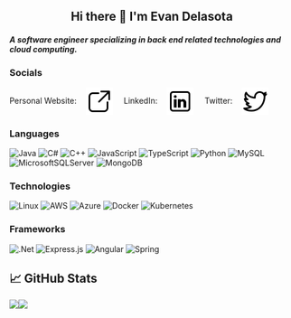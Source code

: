 ## <div align="center">Hi there 👋 I'm Evan Delasota</div>
##### A software engineer specializing in back end related technologies and cloud computing.
### Socials
Personal Website:  &nbsp; &nbsp;<a href="https://www.evandelasota.com/" target="_blank"><img align="center" src="https://raw.githubusercontent.com/evan-delasota/evan-delasota/main/icons8-external-link-48.png" alt="Personal Website"/></a> &nbsp; &nbsp; LinkedIn:  &nbsp; &nbsp;<a href="https://www.linkedin.com/in/evan-delasota/" target="_blank"><img align="center" src="https://raw.githubusercontent.com/evan-delasota/evan-delasota/main/icons8-linkedin-48.png" alt="LinkedIn"/></a> &nbsp; &nbsp; Twitter:  &nbsp; &nbsp;<a href="https://twitter.com/EDelasota/" target="_blank"><img align="center" src="https://raw.githubusercontent.com/evan-delasota/evan-delasota/main/icons8-twitter-48.png" alt="Twitter"/></a>

### Languages
![Java](https://img.shields.io/badge/java-%23ED8B00.svg?style=for-the-badge&logo=java&logoColor=white)
![C#](https://img.shields.io/badge/c%23-%23239120.svg?style=for-the-badge&logo=c-sharp&logoColor=white)
![C++](https://img.shields.io/badge/c++-%2300599C.svg?style=for-the-badge&logo=c%2B%2B&logoColor=white)
![JavaScript](https://img.shields.io/badge/javascript-%23323330.svg?style=for-the-badge&logo=javascript&logoColor=%23F7DF1E)
![TypeScript](https://img.shields.io/badge/typescript-%23007ACC.svg?style=for-the-badge&logo=typescript&logoColor=white)
![Python](https://img.shields.io/badge/python-3670A0?style=for-the-badge&logo=python&logoColor=ffdd54)
![MySQL](https://img.shields.io/badge/mysql-%2300f.svg?style=for-the-badge&logo=mysql&logoColor=white)
![MicrosoftSQLServer](https://img.shields.io/badge/Microsoft%20SQL%20Sever-CC2927?style=for-the-badge&logo=microsoft%20sql%20server&logoColor=white)
![MongoDB](https://img.shields.io/badge/MongoDB-%234ea94b.svg?style=for-the-badge&logo=mongodb&logoColor=white)

### Technologies
![Linux](https://img.shields.io/badge/Linux-FCC624?style=for-the-badge&logo=linux&logoColor=black)
![AWS](https://img.shields.io/badge/AWS-%23FF9900.svg?style=for-the-badge&logo=amazon-aws&logoColor=white)
![Azure](https://img.shields.io/badge/azure-%230072C6.svg?style=for-the-badge&logo=microsoftazure&logoColor=white)
![Docker](https://img.shields.io/badge/docker-%230db7ed.svg?style=for-the-badge&logo=docker&logoColor=white)
![Kubernetes](https://img.shields.io/badge/kubernetes-%23326ce5.svg?style=for-the-badge&logo=kubernetes&logoColor=white)

### Frameworks
![.Net](https://img.shields.io/badge/.NET-5C2D91?style=for-the-badge&logo=.net&logoColor=white)
![Express.js](https://img.shields.io/badge/express.js-%23404d59.svg?style=for-the-badge&logo=express&logoColor=%2361DAFB)
![Angular](https://img.shields.io/badge/angular-%23DD0031.svg?style=for-the-badge&logo=angular&logoColor=white)
![Spring](https://img.shields.io/badge/spring-%236DB33F.svg?style=for-the-badge&logo=spring&logoColor=white)

## &#x1f4c8; GitHub Stats
<a href="https://www.evandelasota.com/"><img height="150px" src="https://github-readme-stats.vercel.app/api?username=evan-delasota&hide_border=true&show_icons=true&include_all_commits=true&count_private=true&line_height=21&title_color=ffffff&text_color=c9cacc&icon_color=2bbc8a&bg_color=1d1f21&theme=graywhite" /><img height="150px" src="https://github-readme-stats.vercel.app/api/top-langs/?username=evan-delasota&hide_border=true&layout=compact&langs_count=7&title_color=ffffff&text_color=c9cacc&icon_color=fff&bg_color=1d1f21&theme=graywhite" /></a>
